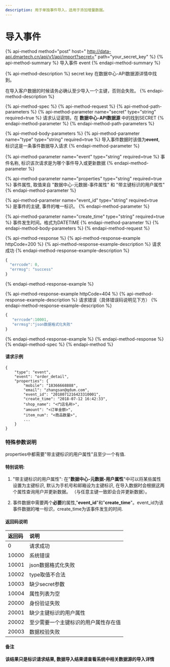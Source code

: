 ```yaml
---
description: 用于单独事件导入，适用于添加增量数据。
---
```


# 导入事件

{% api-method method="post" host=" http://data-api.dmartech.cn/api/v1/api/import?secret=" path="your\_secret\_key" %}
{% api-method-summary %}
导入事件 event
{% endapi-method-summary %}

{% api-method-description %}
secret key 在数据中心-API数据源详情中找到。  
  
在导入客户数据的时候请务必确认至少导入一个主键，否则会失败。
{% endapi-method-description %}

{% api-method-spec %}
{% api-method-request %}
{% api-method-path-parameters %}
{% api-method-parameter name="secret" type="string" required=true %}
请求认证密钥，在 **数据中心-API数据源** 中的找到SECRET
{% endapi-method-parameter %}
{% endapi-method-path-parameters %}

{% api-method-body-parameters %}
{% api-method-parameter name="type" type="string" required=true %}
导入事件数据时该值为**event**, 标识这是一条事件数据导入请求
{% endapi-method-parameter %}

{% api-method-parameter name="event" type="string" required=true %}
事件名称, 标识该次请求是为哪个事件导入或更新数据
{% endapi-method-parameter %}

{% api-method-parameter name="properties" type="string" required=true %}
事件属性, 取值来自 "数据中心-元数据-事件属性" 和 "带主键标识的用户属性"
{% endapi-method-parameter %}

{% api-method-parameter name="event\_id" type="string" required=true %}
是事件的主键, 事件的唯一标识。
{% endapi-method-parameter %}

{% api-method-parameter name="create\_time" type="string" required=true %}
事件发生时间。格式为DATETIME
{% endapi-method-parameter %}
{% endapi-method-body-parameters %}
{% endapi-method-request %}

{% api-method-response %}
{% api-method-response-example httpCode=200 %}
{% api-method-response-example-description %}
请求成功
{% endapi-method-response-example-description %}

```javascript
{
  "errcode": 0,
  "errmsg": "success"
}
```
{% endapi-method-response-example %}

{% api-method-response-example httpCode=404 %}
{% api-method-response-example-description %}
 请求错误（具体错误码说明见下方）
{% endapi-method-response-example-description %}

```javascript
{
   "errcode":10001,
   "errmsg":"json数据格式化失败"
}
```
{% endapi-method-response-example %}
{% endapi-method-response %}
{% endapi-method-spec %}
{% endapi-method %}

#### 请求示例

```text
{
    "type": "event",
    "event": "order_detail",
    "properties": {
        "mobile": "18366668888",
        "email": "zhangsan@qdum.com",
        "event_id": "2018071216423310001",
        "create_time": "2018-07-12 16:42:33",
        "shop_name": "<门店名称>",
        "amount": "<订单金额>",
        "item_num": "<商品数量>",
        ...
    }
}
```

### 特殊参数说明

properties中都需要"带主键标识的用户属性"且至少一个有值.

#### 特别说明: 

1. "带主键标识的用户属性": 在"**数据中心-元数据-用户属性**"中可以将某些属性设置为主键标识, 默认为手机号和邮箱设为主键标识, 在导入数据时会根据这两个属性查询用户并更新数据。 （与任意主键一致即会合并更新数据）。

2. 事件数据中需要两个**必要**的属性,"**event\_id**"和"**create\_time**"。event\_id为该事件数据的唯一标识，create\_time为该事件发生的时间.

#### 返回码说明

| 返回码 | 说明 |
| :--- | :--- |
| 0 | 请求成功 |
| 10000 | 系统错误 |
| 10001 | json数据格式化失败 |
| 10002 | type取值不合法 |
| 10003 | 缺少secret参数 |
| 10004 | 属性列表为空 |
| 20000 | 身份验证失败 |
| 20001 | 缺少主键标识的用户属性 |
| 20002 | 至少需要一个主键标识的用户属性存在值 |
| 20003 | 数据校验失败 |

#### 备注

**该结果只是标识请求结果, 数据导入结果请查看系统中相关数据源的导入详情**

